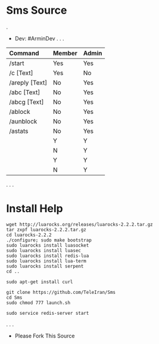 # Sms Source 

.


* Dev: #ArminDev
.
.
.

| Command | Member | Admin |
|:--------|:--------|:-------------|
| /start | Yes | Yes |
| /c [Text] | Yes | No |
| /areply [Text] | No | Yes |
| /abc [Text] | No | Yes |
| /abcg [Text] | No | Yes |
| /ablock | No | Yes |
| /aunblock | No | Yes |
| /astats | No | Yes |
|   | Y | Y |
|   | N | Y |
|   | Y | Y |
|   | N | Y |

.
.
.

# Install Help

```
wget http://luarocks.org/releases/luarocks-2.2.2.tar.gz
tar zxpf luarocks-2.2.2.tar.gz
cd luarocks-2.2.2
./configure; sudo make bootstrap
sudo luarocks install luasocket
sudo luarocks install luasec
sudo luarocks install redis-lua
sudo luarocks install lua-term
sudo luarocks install serpent
cd ..
```
```
sudo apt-get install curl
```
```
git clone https://github.com/TeleIran/Sms
cd Sms
sudo chmod 777 launch.sh
```
```
sudo service redis-server start
```

.
.
.

*   Please Fork This Source
